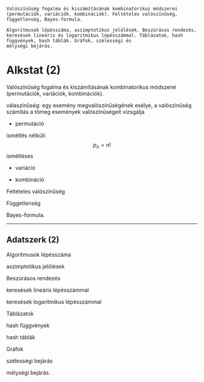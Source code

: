 ```
Valószínűség fogalma és kiszámításának kombinatorikus módszerei (permutációk, variációk, kombinációk). Feltételes valószínűség, függetlenség, Bayes-formula.

Algoritmusok lépésszáma, aszimptotikus jelölések. Beszúrásos rendezés, keresések lineáris és logaritmikus lépésszámmal. Táblázatok, hash függvények, hash táblák. Gráfok, szélességi és
mélységi bejárás.
```

# Alkstat (2) 

Valószínűség fogalma és kiszámításának kombinatorikus módszerei (permutációk, variációk,
kombinációk).

válaszínűség: egy esemény megvalószínűségének esélye, a valószínűség számítás a tömeg események valószínűségeit vizsgálja

- permutáció

ismétlés nélküli:
$$
p_n = n! 
$$
ismétléses

- variáció

- kombináció

Feltételes valószínűség

Függetlenség

Bayes-formula.

-----------------------------------------------------------
## Adatszerk (2)
Algoritmusok lépésszáma

aszimptotikus jelölések

Beszúrásos rendezés

keresések lineáris lépésszámmal

keresések logaritmikus lépésszámmal

Táblázatok

hash függvények

hash táblák

Gráfok

szélességi bejárás

mélységi bejárás.